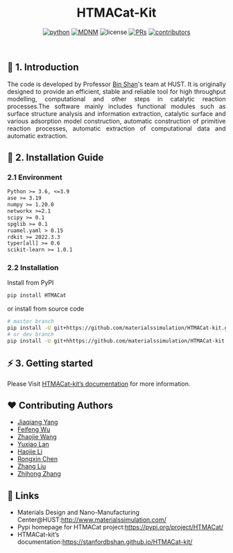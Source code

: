 <div align="center">

# HTMACat-Kit

[![python](https://img.shields.io/badge/Python-3.6--3.9-brightgreen)](https://www.python.org/)
[![MDNM](https://img.shields.io/badge/MDNM-%40HUST-orange)](http://www.materialssimulation.com/)
![license](https://img.shields.io/badge/license-GPLv3-brightgreen)
[![PRs](https://img.shields.io/badge/PRs-welcome-brightgreen.svg)](https://github.com/stanfordbshan/HTMACat-kit/pulls)
[![contributors](https://img.shields.io/badge/contributors-6-brightgreen)](https://github.com/stanfordbshan/HTMACat-kit/graphs/contributors)

</div>

<br>

## 📌 1. Introduction

<p align="justify">The code is developed by Professor <a href="bshan@mail.hust.edu.cn">Bin Shan</a>'s team at HUST. It is originally designed to provide an efficient, stable and reliable tool for high throughput modelling, computational and other steps in catalytic reaction processes.The software mainly includes functional modules such as surface structure analysis and information extraction, catalytic surface and various adsorption model construction, automatic construction of primitive reaction processes, automatic extraction of computational data and automatic extraction.
</p>



## 🚀 2. Installation Guide

### 2.1 Environment

```requirements.txt
Python >= 3.6, <=3.9
ase >= 3.19
numpy >= 1.20.0
networkx >=2.1
scipy >= 0.1
spglib >= 0.1
ruamel.yaml > 0.15
rdkit >= 2022.3.3
typer[all] >= 0.6
scikit-learn >= 1.0.1
```

### 2.2  Installation

Install from PyPI

```bash
pip install HTMACat
```

or install from source code

```bash
# master branch
pip install -U git+https://github.com/materialssimulation/HTMACat-kit.git@master
# or dev branch
pip install -U git+hhttps://github.com/materialssimulation/HTMACat-kit.git@dev
```


## ⚡ 3. Getting started

Please Visit [HTMACat-kit’s documentation](https://materialssimulation.github.io/HTMACat-kit/) for more information.



## ❤️ Contributing Authors
- [Jiaqiang Yang](jqyang_hust@hust.edu.cn)
- [Feifeng Wu](wufeifeng_hust@163.com)
- [Zhaojie Wang](yczgwangzhaojie@163.com)
- [Yuxiao Lan](husterlanxxt@163.com)
- [Haojie Li](1197946404@qq.com)
- [Rongxin Chen](rongxinchen@hust.edu.cn)
- [Zhang Liu](zhangliu@hust.edu.cn)
- [Zhihong Zhang](zhihongzh_chem@126.com)

## 🐤 Links

- Materials Design and Nano-Manufacturing Center@HUST:http://www.materialssimulation.com/
- Pypi homepage for HTMACat project:https://pypi.org/project/HTMACat/
- HTMACat-kit’s documentation:https://stanfordbshan.github.io/HTMACat-kit/
